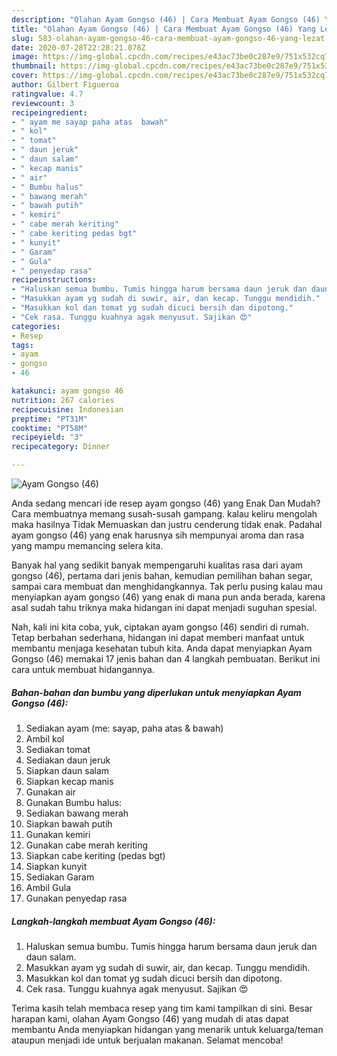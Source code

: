 ```yaml
---
description: "Olahan Ayam Gongso (46) | Cara Membuat Ayam Gongso (46) Yang Lezat"
title: "Olahan Ayam Gongso (46) | Cara Membuat Ayam Gongso (46) Yang Lezat"
slug: 583-olahan-ayam-gongso-46-cara-membuat-ayam-gongso-46-yang-lezat
date: 2020-07-28T22:28:21.078Z
image: https://img-global.cpcdn.com/recipes/e43ac73be0c287e9/751x532cq70/ayam-gongso-46-foto-resep-utama.jpg
thumbnail: https://img-global.cpcdn.com/recipes/e43ac73be0c287e9/751x532cq70/ayam-gongso-46-foto-resep-utama.jpg
cover: https://img-global.cpcdn.com/recipes/e43ac73be0c287e9/751x532cq70/ayam-gongso-46-foto-resep-utama.jpg
author: Gilbert Figueroa
ratingvalue: 4.7
reviewcount: 3
recipeingredient:
- " ayam me sayap paha atas  bawah"
- " kol"
- " tomat"
- " daun jeruk"
- " daun salam"
- " kecap manis"
- " air"
- " Bumbu halus"
- " bawang merah"
- " bawah putih"
- " kemiri"
- " cabe merah keriting"
- " cabe keriting pedas bgt"
- " kunyit"
- " Garam"
- " Gula"
- " penyedap rasa"
recipeinstructions:
- "Haluskan semua bumbu. Tumis hingga harum bersama daun jeruk dan daun salam."
- "Masukkan ayam yg sudah di suwir, air, dan kecap. Tunggu mendidih."
- "Masukkan kol dan tomat yg sudah dicuci bersih dan dipotong."
- "Cek rasa. Tunggu kuahnya agak menyusut. Sajikan 😍"
categories:
- Resep
tags:
- ayam
- gongso
- 46

katakunci: ayam gongso 46 
nutrition: 267 calories
recipecuisine: Indonesian
preptime: "PT31M"
cooktime: "PT58M"
recipeyield: "3"
recipecategory: Dinner

---
```



![Ayam Gongso (46)](https://img-global.cpcdn.com/recipes/e43ac73be0c287e9/751x532cq70/ayam-gongso-46-foto-resep-utama.jpg)

Anda sedang mencari ide resep ayam gongso (46) yang Enak Dan Mudah? Cara membuatnya memang susah-susah gampang. kalau keliru mengolah maka hasilnya Tidak Memuaskan dan justru cenderung tidak enak. Padahal ayam gongso (46) yang enak harusnya sih mempunyai aroma dan rasa yang mampu memancing selera kita.

Banyak hal yang sedikit banyak mempengaruhi kualitas rasa dari ayam gongso (46), pertama dari jenis bahan, kemudian pemilihan bahan segar, sampai cara membuat dan menghidangkannya. Tak perlu pusing kalau mau menyiapkan ayam gongso (46) yang enak di mana pun anda berada, karena asal sudah tahu triknya maka hidangan ini dapat menjadi suguhan spesial.




Nah, kali ini kita coba, yuk, ciptakan ayam gongso (46) sendiri di rumah. Tetap berbahan sederhana, hidangan ini dapat memberi manfaat untuk membantu menjaga kesehatan tubuh kita. Anda dapat menyiapkan Ayam Gongso (46) memakai 17 jenis bahan dan 4 langkah pembuatan. Berikut ini cara untuk membuat hidangannya.

<!--inarticleads1-->

##### Bahan-bahan dan bumbu yang diperlukan untuk menyiapkan Ayam Gongso (46):

1. Sediakan  ayam (me: sayap, paha atas &amp; bawah)
1. Ambil  kol
1. Sediakan  tomat
1. Sediakan  daun jeruk
1. Siapkan  daun salam
1. Siapkan  kecap manis
1. Gunakan  air
1. Gunakan  Bumbu halus:
1. Sediakan  bawang merah
1. Siapkan  bawah putih
1. Gunakan  kemiri
1. Gunakan  cabe merah keriting
1. Siapkan  cabe keriting (pedas bgt)
1. Siapkan  kunyit
1. Sediakan  Garam
1. Ambil  Gula
1. Gunakan  penyedap rasa




<!--inarticleads2-->

##### Langkah-langkah membuat Ayam Gongso (46):

1. Haluskan semua bumbu. Tumis hingga harum bersama daun jeruk dan daun salam.
1. Masukkan ayam yg sudah di suwir, air, dan kecap. Tunggu mendidih.
1. Masukkan kol dan tomat yg sudah dicuci bersih dan dipotong.
1. Cek rasa. Tunggu kuahnya agak menyusut. Sajikan 😍




Terima kasih telah membaca resep yang tim kami tampilkan di sini. Besar harapan kami, olahan Ayam Gongso (46) yang mudah di atas dapat membantu Anda menyiapkan hidangan yang menarik untuk keluarga/teman ataupun menjadi ide untuk berjualan makanan. Selamat mencoba!
